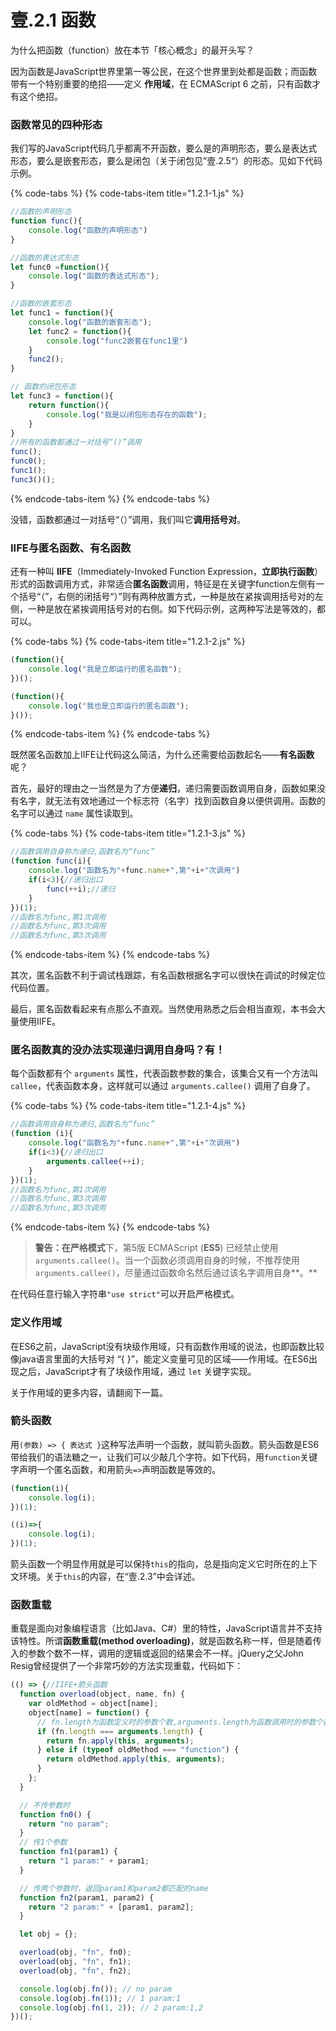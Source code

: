 # 壹.2.1 函数

为什么把函数（function）放在本节「核心概念」的最开头写？

因为函数是JavaScript世界里第一等公民，在这个世界里到处都是函数；而函数带有一个特别重要的绝招——定义 **作用域**，在 ECMAScript 6 之前，只有函数才有这个绝招。

### 函数常见的四种形态

我们写的JavaScript代码几乎都离不开函数，要么是的声明形态，要么是表达式形态，要么是嵌套形态，要么是闭包（关于闭包见”壹.2.5“）的形态。见如下代码示例。

{% code-tabs %}
{% code-tabs-item title="1.2.1-1.js" %}
```javascript
//函数的声明形态
function func(){
    console.log("函数的声明形态")
}

//函数的表达式形态
let func0 =function(){
    console.log("函数的表达式形态");
}

//函数的嵌套形态
let func1 = function(){
    console.log("函数的嵌套形态");
    let func2 = function(){
        console.log("func2嵌套在func1里")
    }
    func2();
}

// 函数的闭包形态
let func3 = function(){
    return function(){
        console.log("我是以闭包形态存在的函数");
    }
}
//所有的函数都通过一对括号“()”调用
func();
func0();
func1();
func3()();
```
{% endcode-tabs-item %}
{% endcode-tabs %}

没错，函数都通过一对括号“（）”调用，我们叫它**调用括号对**。

### IIFE与匿名函数、有名函数

还有一种叫 **IIFE**（Immediately-Invoked Function Expression，**立即执行函数**）形式的函数调用方式，非常适合**匿名函数**调用，特征是在关键字function左侧有一个括号“（”，右侧的闭括号“）”则有两种放置方式，一种是放在紧挨调用括号对的左侧，一种是放在紧挨调用括号对的右侧。如下代码示例，这两种写法是等效的，都可以。

{% code-tabs %}
{% code-tabs-item title="1.2.1-2.js" %}
```javascript
(function(){
    console.log("我是立即运行的匿名函数");
})();

(function(){
    console.log("我也是立即运行的匿名函数");
}());
```
{% endcode-tabs-item %}
{% endcode-tabs %}

既然匿名函数加上IIFE让代码这么简洁，为什么还需要给函数起名——**有名函数**呢？

首先，最好的理由之一当然是为了方便**递归**，递归需要函数调用自身，函数如果没有名字，就无法有效地通过一个标志符（名字）找到函数自身以便供调用。函数的名字可以通过 `name` 属性读取到。

{% code-tabs %}
{% code-tabs-item title="1.2.1-3.js" %}
```javascript
//函数调用自身称为递归,函数名为“func”
(function func(i){
    console.log("函数名为"+func.name+",第"+i+"次调用")
    if(i<3){//递归出口
        func(++i);//递归
    }
})(1);
//函数名为func,第1次调用
//函数名为func,第3次调用
//函数名为func,第3次调用
```
{% endcode-tabs-item %}
{% endcode-tabs %}

其次，匿名函数不利于调试栈跟踪，有名函数根据名字可以很快在调试的时候定位代码位置。

最后，匿名函数看起来有点那么不直观。当然使用熟悉之后会相当直观，本书会大量使用IIFE。

### 匿名函数真的没办法实现递归调用自身吗？有！

每个函数都有个 `arguments` 属性，代表函数参数的集合，该集合又有一个方法叫 `callee`，代表函数本身，这样就可以通过 `arguments.callee()` 调用了自身了。

{% code-tabs %}
{% code-tabs-item title="1.2.1-4.js" %}
```javascript
//函数调用自身称为递归,函数名为“func”
(function (i){
    console.log("函数名为"+func.name+",第"+i+"次调用")
    if(i<3){//递归出口
        arguments.callee(++i);
    }
})(1);
//函数名为func,第1次调用
//函数名为func,第3次调用
//函数名为func,第3次调用
```
{% endcode-tabs-item %}
{% endcode-tabs %}

> **警告：**在**严格模式**下，第5版 ECMAScript \(**ES5**\) 已经禁止使用 `arguments.callee()`。当一个函数必须调用自身的时候，不推荐使用 `arguments.callee()`，尽量通过函数命名然后通过该名字调用自身**。**

在代码任意行输入字符串`"use strict"`可以开启严格模式。

### 定义作用域

在ES6之前，JavaScript没有块级作用域，只有函数作用域的说法，也即函数比较像java语言里面的大括号对 “{ }”，能定义变量可见的区域——作用域。在ES6出现之后，JavaScript才有了块级作用域，通过 `let` 关键字实现。

关于作用域的更多内容，请翻阅下一篇。

### 箭头函数

用`(参数) => { 表达式 }`这种写法声明一个函数，就叫箭头函数。箭头函数是ES6带给我们的语法糖之一，让我们可以少敲几个字符。如下代码，用`function`关键字声明一个匿名函数，和用箭头`=>`声明函数是等效的。

```javascript
(function(i){
    console.log(i);
})(1);

((i)=>{
    console.log(i);
})(1);
```

箭头函数一个明显作用就是可以保持`this`的指向，总是指向定义它时所在的上下文环境。关于`this`的内容，在“壹.2.3”中会详述。

### 函数重载

重载是面向对象编程语言（比如Java、C\#）里的特性，JavaScript语言并不支持该特性。所谓**函数重载\(method overloading\)**，就是函数名称一样，但是随着传入的参数个数不一样，调用的逻辑或返回的结果会不一样。jQuery之父John Resig曾经提供了一个非常巧妙的方法实现重载，代码如下：

```javascript
(() => {//IIFE+箭头函数
  function overload(object, name, fn) {
    var oldMethod = object[name];
    object[name] = function() {
      // fn.length为函数定义时的参数个数,arguments.length为函数调用时的参数个数
      if (fn.length === arguments.length) {
        return fn.apply(this, arguments);
      } else if (typeof oldMethod === "function") {
        return oldMethod.apply(this, arguments);
      }
    };
  }

  // 不传参数时
  function fn0() {
    return "no param";
  }
  // 传1个参数
  function fn1(param1) {
    return "1 param:" + param1;
  }

  // 传两个参数时，返回param1和param2都匹配的name
  function fn2(param1, param2) {
    return "2 param:" + [param1, param2];
  }

  let obj = {};

  overload(obj, "fn", fn0);
  overload(obj, "fn", fn1);
  overload(obj, "fn", fn2);

  console.log(obj.fn()); // no param
  console.log(obj.fn(1)); // 1 param:1
  console.log(obj.fn(1, 2)); // 2 param:1,2
})();
```

